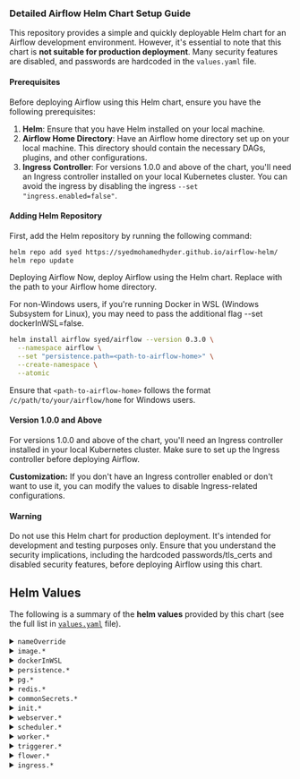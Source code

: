 ### Detailed Airflow Helm Chart Setup Guide

This repository provides a simple and quickly deployable Helm chart for an Airflow development environment. However, it's essential to note that this chart is **not suitable for production deployment**. Many security features are disabled, and passwords are hardcoded in the `values.yaml` file.

#### Prerequisites

Before deploying Airflow using this Helm chart, ensure you have the following prerequisites:

1. **Helm**: Ensure that you have Helm installed on your local machine.
2. **Airflow Home Directory**: Have an Airflow home directory set up on your local machine. This directory should contain the necessary DAGs, plugins, and other configurations.
3. **Ingress Controller**: For versions 1.0.0 and above of the chart, you'll need an Ingress controller installed on your local Kubernetes cluster.
        You can avoid the ingress by disabling the ingress `--set "ingress.enabled=false"`.

#### Adding Helm Repository

First, add the Helm repository by running the following command:

```bash
helm repo add syed https://syedmohamedhyder.github.io/airflow-helm/
helm repo update
```

Deploying Airflow
Now, deploy Airflow using the Helm chart. Replace <path-to-airflow-home> with the path to your Airflow home directory.

For non-Windows users, if you're running Docker in WSL (Windows Subsystem for Linux), you may need to pass the additional flag --set dockerInWSL=false.

```bash
helm install airflow syed/airflow --version 0.3.0 \
  --namespace airflow \
  --set "persistence.path=<path-to-airflow-home>" \
  --create-namespace \
  --atomic
```

Ensure that `<path-to-airflow-home>` follows the format `/c/path/to/your/airflow/home` for Windows users.

#### Version 1.0.0 and Above
For versions 1.0.0 and above of the chart, you'll need an Ingress controller installed in your local Kubernetes cluster. Make sure to set up the Ingress controller before deploying Airflow.

**Customization:** If you don't have an Ingress controller enabled or don't want to use it, you can modify the values to disable Ingress-related configurations.

#### Warning

Do not use this Helm chart for production deployment. It's intended for development and testing purposes only. Ensure that you understand the security implications, including the hardcoded passwords/tls_certs and disabled security features, before deploying Airflow using this chart.

## Helm Values

The following is a summary of the **helm values** provided by this chart (see the full list in [`values.yaml`](https://github.com/SyedMohamedHyder/airflow-helm/blob/main/charts/airflow/values.yaml) file).

<details>
<summary><code>nameOverride</code></summary>

Parameter | Description | Default
--- | --- | ---
`nameOverride` | Name override for the Helm release | `nil`
`fullnameOverride` | Full name override for the Helm release | `nil`
</details>

<details>
<summary><code>image.*</code></summary>

Parameter | Description | Default
--- | --- | ---
`image.repository` | The repository of docker image | `syedhyder1362k/cohesive`
`image.pullPolicy` | Image pull policy | `IfNotPresent`
`image.tag` | Tag for the docker image | `latest`
</details>

<details>
<summary><code>dockerInWSL</code></summary>

Parameter | Description | Default
--- | --- | ---
`dockerInWSL` | Flag indicating whether Docker is running in WSL | `false`
</details>

<details>
<summary><code>persistence.*</code></summary>

Parameter | Description | Default
--- | --- | ---
`persistence.storage` | Storage configuration for the PersistentVolume | `5Gi`
`persistence.storageClassName` | Storage class for the PersistentVolume | `manual`
`persistence.path` | Path for the hostPath | `"/C/Users/kunmeer/go/src/github.com/cmo-pce-e2e-build"`
</details>

<details>
<summary><code>pg.*</code></summary>

Parameter | Description | Default
--- | --- | ---
`pg.enabled` | Flag indicating whether PostgreSQL is enabled | `true`
`pg.auth.postgresPassword` | Password for the 'postgres' user in PostgreSQL | `postgres`
`pg.auth.username` | Username for the 'airflow' user in PostgreSQL | `airflow`
`pg.auth.password` | Password for the 'airflow' user in PostgreSQL | `airflow`
`pg.auth.database` | Database name in PostgreSQL | `airflow`
`pg.primary.networkPolicy.enabled` | Flag indicating whether network policy is enabled for the primary node | `false`
`pg.primary.persistence.size` | Size of the PersistentVolumeClaim (PVC) for PostgreSQL data | `1Gi`
</details>

<details>
<summary><code>redis.*</code></summary>

Parameter | Description | Default
--- | --- | ---
`redis.enabled` | Flag indicating whether Redis is enabled | `true`
`redis.architecture` | Redis architecture | `standalone`
`redis.networkPolicy.enabled` | Flag indicating whether network policy is enabled for Redis | `false`
`redis.master.persistence.size` | Size of the PersistentVolumeClaim (PVC) for Redis data | `1Gi`
</details>

<details>
<summary><code>commonSecrets.*</code></summary>

Parameter | Description | Default
--- | --- | ---
`commonSecrets.*` | Hardcoded values for secrets | *Various*
</details>

<details>
<summary><code>init.*</code></summary>

Parameter | Description | Default
--- | --- | ---
`init.env` | Initialization environment variables | *Various*
</details>

<details>
<summary><code>webserver.*</code></summary>

Parameter | Description | Default
--- | --- | ---
`webserver.replicaCount` | Number of replicas for the webserver | `1`
`webserver.urlPrefix` | URL prefix for the webserver | `/cohesive`
`webserver.service.type` | Service type for the webserver | `ClusterIP`
`webserver.service.nodePorts.http` | Node port for HTTP | `30080`
`webserver.service.nodePorts.https` | Node port for HTTPS | `30443`
`webserver.service.ports.http` | Container port for HTTP | `8080`
`webserver.service.ports.https` | Container port for HTTPS | `443`
</details>

<details>
<summary><code>scheduler.*</code></summary>

Parameter | Description | Default
--- | --- | ---
`scheduler.replicaCount` | Number of replicas for the scheduler | `1`
</details>

<details>
<summary><code>worker.*</code></summary>

Parameter | Description | Default
--- | --- | ---
`worker.replicaCount` | Number of replicas for the worker | `1`
</details>

<details>
<summary><code>triggerer.*</code></summary>

Parameter | Description | Default
--- | --- | ---
`triggerer.replicaCount` | Number of replicas for the triggerer | `1`
</details>

<details>
<summary><code>flower.*</code></summary>

Parameter | Description | Default
--- | --- | ---
`flower.enabled` | Flag indicating whether Flower is enabled | `true`
`flower.urlPrefix` | URL prefix for Flower | `/flower`
`flower.service.type` | Service type for Flower | `ClusterIP`
</details>

<details>
<summary><code>ingress.*</code></summary>

Parameter | Description | Default
--- | --- | ---
`ingress.enabled` | Enable or disable the Ingress resource | `true`
`ingress.class` | Specify the Ingress class to use | `nginx`
`ingress.host` | Specify the host for the Ingress | `hewlettpackard.dev.internal`
`ingress.tls.enabled` | Flag indicating whether TLS is enabled for ingress | `true`
`ingress.tls.crt` | TLS certificate for the ingress | *Certificate data*
`ingress.tls.key` | TLS key for the ingress | *Key data*
</details>
